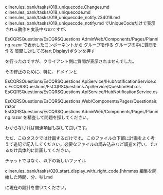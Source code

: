 clinerules_bank/tasks/018_uniquecode.Changes.md
clinerules_bank/tasks/018_uniquecode.md
clinerules_bank/tasks/019_uniquecode_notify.234018.md
clinerules_bank/tasks/019_uniquecode_notify.md
でUniqueCodeだけで表示される動作を実装中なのですが、

EsCQRSQuestions/EsCQRSQuestions.AdminWeb/Components/Pages/Planning.razor
で表示したコンポーネントから
グループを作る
グループの中に質問を作る
質問に対して{Start Display}ボタンを押す

を行ったのですが、クライアント側に質問が表示されませんでした。

その修正のために、特に、ドメインと

EsCQRSQuestions/EsCQRSQuestions.ApiService/IHubNotificationService.cs
EsCQRSQuestions/EsCQRSQuestions.ApiService/QuestionHub.cs
EsCQRSQuestions/EsCQRSQuestions.ApiService/HubNotificationService.cs

EsCQRSQuestions/EsCQRSQuestions.Web/Components/Pages/Questionair.razor
EsCQRSQuestions/EsCQRSQuestions.AdminWeb/Components/Pages/Planning.razor
を精査して問題を探してください。

わからなければ関連項目も探して良いです。


ただ、このタスクでは計画するだけです。
このファイルの下部に計画をよく考えて追記で記入してください。必要なファイルの読み込みなど調査を行い、できるだけ具体的に計画してください。

チャットではなく、以下の新しいファイル

clinerules_bank/tasks/020_start_display_with_right_code.[hhmmss 編集を開始した時間、分、秒].md

に現在の設計を書いてください。

